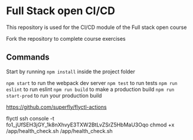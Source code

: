 # Full Stack open CI/CD

This repository is used for the CI/CD module of the Full stack open course

Fork the repository to complete course exercises

## Commands

Start by running `npm install` inside the project folder

`npm start` to run the webpack dev server
`npm test` to run tests
`npm run eslint` to run eslint
`npm run build` to make a production build
`npm run start-prod` to run your production build

https://github.com/superfly/flyctl-actions

flyctl ssh console -t fo1_jUfSEH3jGY_1k8nXhvyE3TXW2BtLvZSrZ5HbMaU3Oqo
chmod +x /app/health_check.sh
/app/health_check.sh